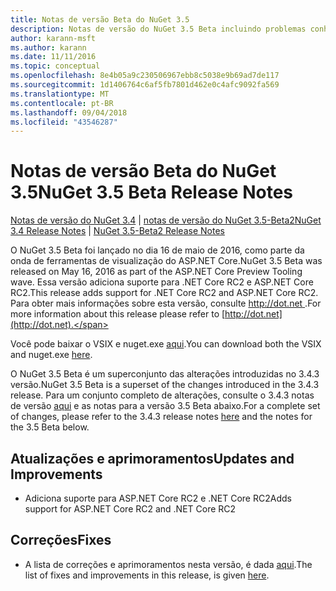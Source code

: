 ```yaml
---
title: Notas de versão Beta do NuGet 3.5
description: Notas de versão do NuGet 3.5 Beta incluindo problemas conhecidos, correções de bugs, recursos adicionados e DCRs.
author: karann-msft
ms.author: karann
ms.date: 11/11/2016
ms.topic: conceptual
ms.openlocfilehash: 8e4b05a9c230506967ebb8c5038e9b69ad7de117
ms.sourcegitcommit: 1d1406764c6af5fb7801d462e0c4afc9092fa569
ms.translationtype: MT
ms.contentlocale: pt-BR
ms.lasthandoff: 09/04/2018
ms.locfileid: "43546287"
---
```

# <a name="nuget-35-beta-release-notes"></a><span data-ttu-id="05fb4-103">Notas de versão Beta do NuGet 3.5</span><span class="sxs-lookup"><span data-stu-id="05fb4-103">NuGet 3.5 Beta Release Notes</span></span>

<span data-ttu-id="05fb4-104">[Notas de versão do NuGet 3.4](../release-notes/nuget-3.4.md) | [notas de versão do NuGet 3.5-Beta2](../release-notes/nuget-3.5-Beta2.md)</span><span class="sxs-lookup"><span data-stu-id="05fb4-104">[NuGet 3.4 Release Notes](../release-notes/nuget-3.4.md) | [NuGet 3.5-Beta2 Release Notes](../release-notes/nuget-3.5-Beta2.md)</span></span>

<span data-ttu-id="05fb4-105">O NuGet 3.5 Beta foi lançado no dia 16 de maio de 2016, como parte da onda de ferramentas de visualização do ASP.NET Core.</span><span class="sxs-lookup"><span data-stu-id="05fb4-105">NuGet 3.5 Beta was released on May 16, 2016 as part of the ASP.NET Core Preview Tooling wave.</span></span> <span data-ttu-id="05fb4-106">Essa versão adiciona suporte para .NET Core RC2 e ASP.NET Core RC2.</span><span class="sxs-lookup"><span data-stu-id="05fb4-106">This release adds support for .NET Core RC2 and ASP.NET Core RC2.</span></span> <span data-ttu-id="05fb4-107">Para obter mais informações sobre esta versão, consulte [ http://dot.net ](http://dot.net).</span><span class="sxs-lookup"><span data-stu-id="05fb4-107">For more information about this release please refer to [http://dot.net](http://dot.net).</span></span>

<span data-ttu-id="05fb4-108">Você pode baixar o VSIX e nuget.exe [aqui](https://dist.nuget.org/index.html).</span><span class="sxs-lookup"><span data-stu-id="05fb4-108">You can download both the VSIX and nuget.exe [here](https://dist.nuget.org/index.html).</span></span>

<span data-ttu-id="05fb4-109">O NuGet 3.5 Beta é um superconjunto das alterações introduzidas no 3.4.3 versão.</span><span class="sxs-lookup"><span data-stu-id="05fb4-109">NuGet 3.5 Beta is a superset of the changes introduced in the 3.4.3 release.</span></span> <span data-ttu-id="05fb4-110">Para um conjunto completo de alterações, consulte o 3.4.3 notas de versão [aqui](https://github.com/NuGet/Home/issues?q=is%3Aissue+milestone%3A3.4.3+is%3Aclosed) e as notas para a versão 3.5 Beta abaixo.</span><span class="sxs-lookup"><span data-stu-id="05fb4-110">For a complete set of changes, please refer to the 3.4.3 release notes [here](https://github.com/NuGet/Home/issues?q=is%3Aissue+milestone%3A3.4.3+is%3Aclosed) and the notes for the 3.5 Beta below.</span></span>

## <a name="updates-and-improvements"></a><span data-ttu-id="05fb4-111">Atualizações e aprimoramentos</span><span class="sxs-lookup"><span data-stu-id="05fb4-111">Updates and Improvements</span></span>

* <span data-ttu-id="05fb4-112">Adiciona suporte para ASP.NET Core RC2 e .NET Core RC2</span><span class="sxs-lookup"><span data-stu-id="05fb4-112">Adds support for ASP.NET Core RC2 and .NET Core RC2</span></span>

## <a name="fixes"></a><span data-ttu-id="05fb4-113">Correções</span><span class="sxs-lookup"><span data-stu-id="05fb4-113">Fixes</span></span>

* <span data-ttu-id="05fb4-114">A lista de correções e aprimoramentos nesta versão, é dada [aqui](https://github.com/NuGet/Home/issues?q=is%3Aissue+milestone%3A%223.5+Beta%22+is%3Aclosed).</span><span class="sxs-lookup"><span data-stu-id="05fb4-114">The list of fixes and improvements in this release, is given [here](https://github.com/NuGet/Home/issues?q=is%3Aissue+milestone%3A%223.5+Beta%22+is%3Aclosed).</span></span>
